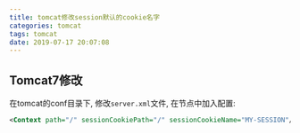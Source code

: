 ```yaml
---
title: tomcat修改session默认的cookie名字
categories: tomcat
tags: tomcat
date: 2019-07-17 20:07:08
---
```


Tomcat7修改
----------

在tomcat的conf目录下, 修改`server.xml`文件, 在<Host>节点中加入<Context>配置:

```xml
<Context path="/" sessionCookiePath="/" sessionCookieName="MY-SESSION"/>
```